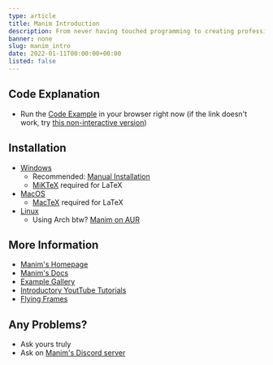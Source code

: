 ```yaml
---
type: article
title: Manim Introduction
description: From never having touched programming to creating professional graphics with Manim. 
banner: none
slug: manim_intro
date: 2022-01-11T00:00:00+00:00
listed: false
---
```


## Code Explanation

- Run the [Code Example](https://mybinder.org/v2/gh/christopher-besch/manim_intro/main?filepath=manim_intro_code_example.ipynb) in your browser right now (if the link doesn't work, try [this non-interactive version](https://github.com/christopher-besch/manim_intro/blob/main/manim_intro_code_example.ipynb))

## Installation

- [Windows](https://docs.manim.community/en/stable/installation/windows.html)
    - Recommended: [Manual Installation](https://docs.manim.community/en/stable/installation/windows.html#manual-installation)
    - [MiKTeX](https://docs.manim.community/en/stable/installation/windows.html#optional-dependencies) required for LaTeX
- [MacOS](https://docs.manim.community/en/stable/installation/macos.html)
    - [MacTeX](https://docs.manim.community/en/stable/installation/macos.html#optional-dependencies) required for LaTeX
- [Linux](https://docs.manim.community/en/stable/installation/linux.html)
    - Using Arch btw? [Manim on AUR](https://aur.archlinux.org/packages/manim)

## More Information

- [Manim's Homepage](https://www.manim.community)
- [Manim's Docs](https://docs.manim.community/en/stable)
- [Example Gallery](https://docs.manim.community/en/stable/examples.html)
- [Introductory YoutTube Tutorials](https://www.youtube.com/playlist?list=PLsMrDyoG1sZm6-jIUQCgN3BVyEVOZz3LQ)
- [Flying Frames](https://flyingframes.readthedocs.io/en/latest/ch1.html)

## Any Problems?

- Ask yours truly
- Ask on [Manim's Discord server](https://www.manim.community/discord)

